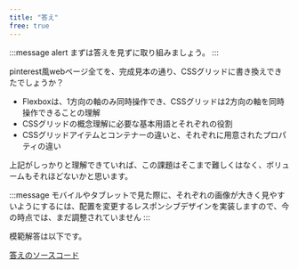 ```yaml
---
title: "答え"
free: true
---
```


:::message alert
まずは答えを見ずに取り組みましょう。
:::

pinterest風webページ全てを、完成見本の通り、CSSグリッドに書き換えできたでしょうか？

- Flexboxは、1方向の軸のみ同時操作でき、CSSグリッドは2方向の軸を同時操作できることの理解
- CSSグリッドの概念理解に必要な基本用語とそれぞれの役割
- CSSグリッドアイテムとコンテナーの違いと、それぞれに用意されたプロパティの違い

上記がしっかりと理解できていれば、この課題はそこまで難しくはなく、ボリュームもそれほどないかと思います。

:::message
モバイルやタブレットで見た際に、それぞれの画像が大きく見やすいようにするには、配置を変更するレスポンシブデザインを実装しますので、今の時点では、まだ調整されていません
:::

模範解答は以下です。

[答えのソースコード](https://github.com/schabibi1/zenn-book-challenges/tree/main/lesson6-pinterest-answer)